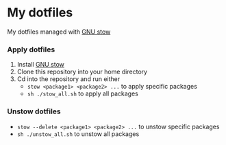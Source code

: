 # My dotfiles
My dotfiles managed with [GNU stow](https://www.gnu.org/software/stow/)

### Apply dotfiles
1. Install [GNU stow](https://www.gnu.org/software/stow/)
2. Clone this repository into your home directory
3. Cd into the repository and run either
    * `stow <package1> <package2> ...` to apply specific packages
    * `sh ./stow_all.sh` to apply all packages
### Unstow dotfiles
* `stow --delete <package1> <package2> ...` to unstow specific packages
* `sh ./unstow_all.sh` to unstow all packages
